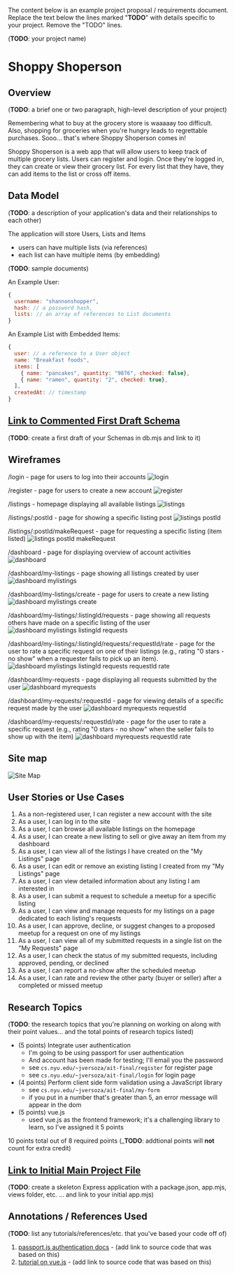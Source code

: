The content below is an example project proposal / requirements document. Replace the text below the lines marked "__TODO__" with details specific to your project. Remove the "TODO" lines.

(__TODO__: your project name)

# Shoppy Shoperson 

## Overview

(__TODO__: a brief one or two paragraph, high-level description of your project)

Remembering what to buy at the grocery store is waaaaay too difficult. Also, shopping for groceries when you're hungry leads to regrettable purchases. Sooo... that's where Shoppy Shoperson comes in!

Shoppy Shoperson is a web app that will allow users to keep track of multiple grocery lists. Users can register and login. Once they're logged in, they can create or view their grocery list. For every list that they have, they can add items to the list or cross off items.


## Data Model

(__TODO__: a description of your application's data and their relationships to each other) 

The application will store Users, Lists and Items

* users can have multiple lists (via references)
* each list can have multiple items (by embedding)

(__TODO__: sample documents)

An Example User:

```javascript
{
  username: "shannonshopper",
  hash: // a password hash,
  lists: // an array of references to List documents
}
```

An Example List with Embedded Items:

```javascript
{
  user: // a reference to a User object
  name: "Breakfast foods",
  items: [
    { name: "pancakes", quantity: "9876", checked: false},
    { name: "ramen", quantity: "2", checked: true},
  ],
  createdAt: // timestamp
}
```


## [Link to Commented First Draft Schema](db.mjs) 

(__TODO__: create a first draft of your Schemas in db.mjs and link to it)
## Wireframes

/login - page for users to log into their accounts
![login](documentation/login.png)

/register - page for users to create a new account
![register](documentation/register.png)

/listings - homepage displaying all available listings
![listings](documentation/listings.png)

/listings/:postId - page for showing a specific listing post
![listings postId](documentation/listingspostId.png)

/listings/:postId/makeRequest - page for requesting a specific listing (item listed)
![listings postId makeRequest](documentation/listingspostIdmakeRequest.png)

/dashboard - page for displaying overview of account activities
![dashboard](documentation/dashboard.png)

/dashboard/my-listings - page showing all listings created by user
![dashboard mylistings](documentation/dashboardmylistings.png)

/dashboard/my-listings/create - page for users to create a new listing
![dashboard mylistings create](documentation/dashboardmylistingscreate.png)

/dashboard/my-listings/:listingId/requests - page showing all requests others have made on a specific listing of the user
![dashboard mylistings listingId requests](documentation/dashboardmylistingslistingIdrequests.png)

/dashboard/my-listings/:listingId/requests/:requestId/rate - page for the user to rate a specific request on one of their listings (e.g., rating "0 stars - no show" when a requester fails to pick up an item).
![dashboard mylistings listingId requests requestId rate](documentation/dashboardmyrequestsrequestIdrate.png)

/dashboard/my-requests - page displaying all requests submitted by the user
![dashboard myrequests](documentation/dashboardmyrequests.png)

/dashboard/my-requests/:requestId - page for viewing details of a specific request made by the user
![dashboard myrequests requestId](documentation/dashboardmyrequestsrequestId.png)

/dashboard/my-requests/:requestId/rate - page for the user to rate a specific request (e.g., rating "0 stars - no show" when the seller fails to show up with the item)
![dashboard myrequests requestId rate](documentation/dashboardmyrequestsrequestIdrate.png)


## Site map
![Site Map](documentation/site-map.png)


## User Stories or Use Cases

1. As a non-registered user, I can register a new account with the site
2. As a user, I can log in to the site
3. As a user, I can browse all available listings on the homepage
4. As a user, I can create a new listing to sell or give away an item from my dashboard
5. As a user, I can view all of the listings I have created on the "My Listings" page
6. As a user, I can edit or remove an existing listing I created from my "My Listings" page
7. As a user, I can view detailed information about any listing I am interested in
8. As a user, I can submit a request to schedule a meetup for a specific listing
9. As a user, I can view and manage requests for my listings on a page dedicated to each listing's requests
10. As a user, I can approve, decline, or suggest changes to a proposed meetup for a request on one of my listings
11. As a user, I can view all of my submitted requests in a single list on the "My Requests" page
12. As a user, I can check the status of my submitted requests, including approved, pending, or declined
13. As a user, I can report a no-show after the scheduled meetup
14. As a user, I can rate and review the other party (buyer or seller) after a completed or missed meetup



## Research Topics

(__TODO__: the research topics that you're planning on working on along with their point values... and the total points of research topics listed)

* (5 points) Integrate user authentication
    * I'm going to be using passport for user authentication
    * And account has been made for testing; I'll email you the password
    * see <code>cs.nyu.edu/~jversoza/ait-final/register</code> for register page
    * see <code>cs.nyu.edu/~jversoza/ait-final/login</code> for login page
* (4 points) Perform client side form validation using a JavaScript library
    * see <code>cs.nyu.edu/~jversoza/ait-final/my-form</code>
    * if you put in a number that's greater than 5, an error message will appear in the dom
* (5 points) vue.js
    * used vue.js as the frontend framework; it's a challenging library to learn, so I've assigned it 5 points

10 points total out of 8 required points (___TODO__: addtional points will __not__ count for extra credit)


## [Link to Initial Main Project File](app.mjs) 

(__TODO__: create a skeleton Express application with a package.json, app.mjs, views folder, etc. ... and link to your initial app.mjs)

## Annotations / References Used

(__TODO__: list any tutorials/references/etc. that you've based your code off of)

1. [passport.js authentication docs](http://passportjs.org/docs) - (add link to source code that was based on this)
2. [tutorial on vue.js](https://vuejs.org/v2/guide/) - (add link to source code that was based on this)

